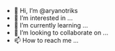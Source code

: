 - 👋 Hi, I’m @aryanotriks
- 👀 I’m interested in ...
- 🌱 I’m currently learning ...
- 💞️ I’m looking to collaborate on ...
- 📫 How to reach me ...

<!---
aryanotriks/aryanotriks is a ✨ special ✨ repository because its `README.md` (this file) appears on your GitHub profile.
You can click the Preview link to take a look at your changes.
--->
